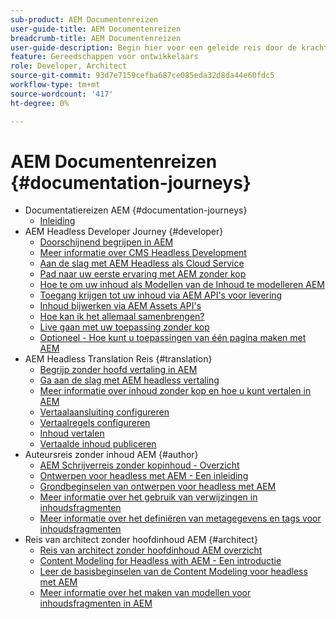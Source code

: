 ```yaml
---
sub-product: AEM Documentenreizen
user-guide-title: AEM Documentenreizen
breadcrumb-title: AEM Documentenreizen
user-guide-description: Begin hier voor een geleide reis door de krachtige en flexibele headless eigenschappen van AEM, hun mogelijkheden, en hoe te om hen op uw project te gebruiken.
feature: Gereedschappen voor ontwikkelaars
role: Developer, Architect
source-git-commit: 93d7e7159cefba687ce085eda32d8da44e60fdc5
workflow-type: tm+mt
source-wordcount: '417'
ht-degree: 0%

---
```



# AEM Documentenreizen {#documentation-journeys}

<!--
Please note that all links to other guides need to be absolute references with leading protocol and domain since SCCM does not allow pages to be referenced with relative links in multiple ToCs.
-->

+ Documentatiereizen AEM {#documentation-journeys}
   + [Inleiding](home.md)
+ AEM Headless Developer Journey {#developer}
   + [Doorschijnend begrijpen in AEM](https://experienceleague.adobe.com/docs/experience-manager-cloud-service/headless-journey/developer/overview.html)
   + [Meer informatie over CMS Headless Development](https://experienceleague.adobe.com/docs/experience-manager-cloud-service/headless-journey/developer/learn-about.html)
   + [Aan de slag met AEM Headless als Cloud Service](https://experienceleague.adobe.com/docs/experience-manager-cloud-service/headless-journey/developer/getting-started.html)
   + [Pad naar uw eerste ervaring met AEM zonder kop](https://experienceleague.adobe.com/docs/experience-manager-cloud-service/headless-journey/developer/path-to-first-experience.html)
   + [Hoe te om uw inhoud als Modellen van de Inhoud te modelleren AEM](https://experienceleague.adobe.com/docs/experience-manager-cloud-service/headless-journey/developer/model-your-content.html)
   + [Toegang krijgen tot uw inhoud via AEM API&#39;s voor levering](https://experienceleague.adobe.com/docs/experience-manager-cloud-service/headless-journey/developer/access-your-content.html)
   + [Inhoud bijwerken via AEM Assets API&#39;s](https://experienceleague.adobe.com/docs/experience-manager-cloud-service/headless-journey/developer/update-your-content.html)
   + [Hoe kan ik het allemaal samenbrengen?](https://experienceleague.adobe.com/docs/experience-manager-cloud-service/headless-journey/developer/put-it-all-together.html)
   + [Live gaan met uw toepassing zonder kop](https://experienceleague.adobe.com/docs/experience-manager-cloud-service/headless-journey/developer/go-live.html)
   + [Optioneel - Hoe kunt u toepassingen van één pagina maken met AEM](https://experienceleague.adobe.com/docs/experience-manager-cloud-service/headless-journey/developer/create-spa.html)
+ AEM Headless Translation Reis {#translation}
   + [Begrijp zonder hoofd vertaling in AEM](https://experienceleague.adobe.com/docs/experience-manager-cloud-service/headless-journey/translation/overview.html)
   + [Ga aan de slag met AEM headless vertaling](https://experienceleague.adobe.com/docs/experience-manager-cloud-service/headless-journey/translation/getting-started.html)
   + [Meer informatie over inhoud zonder kop en hoe u kunt vertalen in AEM](https://experienceleague.adobe.com/docs/experience-manager-cloud-service/headless-journey/translation/learn-about.html)
   + [Vertaalaansluiting configureren](https://experienceleague.adobe.com/docs/experience-manager-cloud-service/headless-journey/translation/configure-connector.html)
   + [Vertaalregels configureren](https://experienceleague.adobe.com/docs/experience-manager-cloud-service/headless-journey/translation/translation-rules.html)
   + [Inhoud vertalen](https://experienceleague.adobe.com/docs/experience-manager-cloud-service/headless-journey/translation/translate-content.html)
   + [Vertaalde inhoud publiceren](https://experienceleague.adobe.com/docs/experience-manager-cloud-service/headless-journey/translation/publish-content.html)
+ Auteursreis zonder inhoud AEM {#author}
   + [AEM Schrijverreis zonder kopinhoud - Overzicht](https://experienceleague.adobe.com/docs/experience-manager-cloud-service/headless-journey/author/overview.md)
   + [Ontwerpen voor headless met AEM - Een inleiding](https://experienceleague.adobe.com/docs/experience-manager-cloud-service/headless-journey/author/introduction.md)
   + [Grondbeginselen van ontwerpen voor headless met AEM](https://experienceleague.adobe.com/docs/experience-manager-cloud-service/headless-journey/author/basics.md)
   + [Meer informatie over het gebruik van verwijzingen in inhoudsfragmenten](https://experienceleague.adobe.com/docs/experience-manager-cloud-service/headless-journey/author/references.md)
   + [Meer informatie over het definiëren van metagegevens en tags voor inhoudsfragmenten](https://experienceleague.adobe.com/docs/experience-manager-cloud-service/headless-journey/author/metadata-tagging.md)
+ Reis van architect zonder hoofdinhoud AEM {#architect}
   + [Reis van architect zonder hoofdinhoud AEM overzicht](https://experienceleague.adobe.com/docs/experience-manager-cloud-service/headless-journey/architect/overview.md)
   + [Content Modeling for Headless with AEM - Een introductie](https://experienceleague.adobe.com/docs/experience-manager-cloud-service/headless-journey/architect/introduction.md)
   + [Leer de basisbeginselen van de Content Modeling voor headless met AEM](https://experienceleague.adobe.com/docs/experience-manager-cloud-service/headless-journey/architect/basics.md)
   + [Meer informatie over het maken van modellen voor inhoudsfragmenten in AEM](https://experienceleague.adobe.com/docs/experience-manager-cloud-service/headless-journey/architect/model-structure.md)
